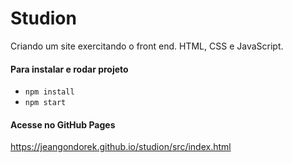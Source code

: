 
# Studion

Criando um site exercitando o front end. HTML, CSS e JavaScript.

#### Para instalar e rodar projeto

- ```npm install```
- ```npm start```

#### Acesse no GitHub Pages
https://jeangondorek.github.io/studion/src/index.html
